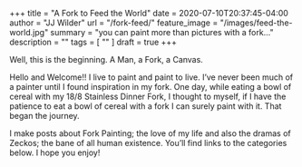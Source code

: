 +++
title = "A Fork to Feed the World"
date = 2020-07-10T20:37:45-04:00
author = "JJ Wilder"
url = "/fork-feed/"
feature_image = "/images/feed-the-world.jpg"
summary = "you can paint more than pictures with a fork..."
description = ""
tags = [ "" ]
draft = true
+++

Well, this is the beginning. A Man, a Fork, a Canvas.

Hello and Welcome!! I live to paint and paint to live. I’ve never been much of a painter until I found inspiration in my fork. One day, while eating a bowl of cereal with my 18/8 Stainless Dinner Fork, I thought to myself, if I have the patience to eat a bowl of cereal with a fork I can surely paint with it. That began the journey.

I make posts about Fork Painting; the love of my life and also the dramas of Zeckos; the bane of all human existence. You’ll find links to the categories below. I hope you enjoy!